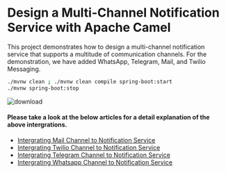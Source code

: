 # Design a Multi-Channel Notification Service with Apache Camel
This project demonstrates how to design a multi-channel notification service that supports a multitude of communication channels. 
For the demonstration, we have added WhatsApp, Telegram, Mail, and Twilio Messaging.

```bash
./mvnw clean ; ./mvnw clean compile spring-boot:start
./mvnw spring-boot:stop
```
![download](https://github.com/LordMaduz/multi-channel-notification-service/assets/52396694/91789944-4562-4308-ac95-3eed0d4ef665)


#### Please take a look at the below articles for a detail explanation of the above intergrations.

* [Intergrating Mail Channel to Notification Service](https://blog.stackademic.com/multi-channel-notifications-service-with-spring-boot-apache-camel-camel-mail-d1af3f5405ca?sk=278b62b22ec69d5015fdd06860f39225)
* [Intergrating Twilio Channel to Notification Service](https://blog.stackademic.com/multi-channel-notifications-service-with-spring-boot-3-and-apache-camel-sms-camel-twilio-3120d500dec7?sk=c6aeded0847d832949dead6776f36973)
* [Intergrating Telegram Channel to Notification Service](https://blog.stackademic.com/multi-channel-notifications-service-with-spring-boot-3-apache-camel-camel-telegram-9e9cb80e58c2?sk=b99fb349eff90f70bcd98d5bee65d976)
* [Intergrating Whatsapp Channel to Notification Service](https://blog.stackademic.com/multi-channel-notifications-service-with-spring-boot-3-apache-camel-camel-whatsapp-85ab7942666f?sk=0a58fd5703dfae63ee829b8bd1aa1f09)
  
  

